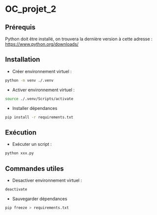 # OC_projet_2

## Prérequis
Python doit être installé, on trouvera la dernière version à cette adresse :
https://www.python.org/downloads/

## Installation

* Créer environnement virtuel :

```bash
python -m venv ./.venv
```

* Activer environnement virtuel :

```bash
source ./.venv/Scripts/activate
```

* Installer dépendances

```bash
pip install -r requirements.txt
```

## Exécution

* Exécuter un script :

```bash
python xxx.py
```

## Commandes utiles

* Desactiver environnement virtuel :

```bash
deactivate
```

* Sauvegarder dépendances

```bash
pip freeze > requirements.txt
```
